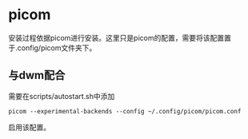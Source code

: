 # picom
安装过程依据picom进行安装。这里只是picom的配置，需要将该配置置于.config/picom文件夹下。
## 与dwm配合
需要在scripts/autostart.sh中添加
```shell
picom --experimental-backends --config ~/.config/picom/picom.conf
```
启用该配置。
